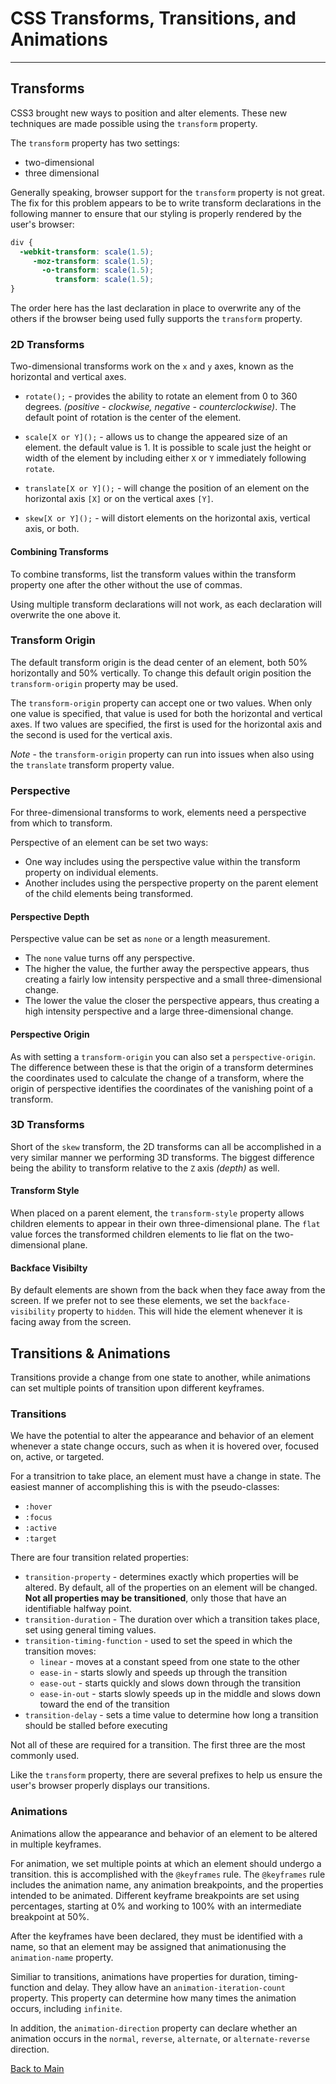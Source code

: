 # CSS Transforms, Transitions, and Animations

---

## Transforms

CSS3 brought new ways to position and alter elements. These new techniques are made possible using the `transform` property.

The `transform` property has two settings:

- two-dimensional
- three dimensional

Generally speaking, browser support for the `transform` property is not great. The fix for this problem appears to be to write transform declarations in the following manner to ensure that our styling is properly rendered by the user's browser:

```CSS
div {
  -webkit-transform: scale(1.5);
     -moz-transform: scale(1.5);
       -o-transform: scale(1.5);
          transform: scale(1.5);
}
```

The order here has the last declaration in place to overwrite any of the others if the browser being used fully supports the `transform` property.

### 2D Transforms

Two-dimensional transforms work on the `x` and `y` axes, known as the horizontal and vertical axes.

- `rotate();` - provides the ability to rotate an element from 0 to 360 degrees. _(positive - clockwise, negative - counterclockwise)_. The default point of rotation is the center of the element.

- `scale[X or Y]();` - allows us to change the appeared size of an element. the default value is 1. It is possible to scale just the height or width of the element by including either `X` or `Y` immediately following `rotate`.

- `translate[X or Y]();` - will change the position of an element on the horizontal axis `[X]` or on the vertical axes `[Y]`.

- `skew[X or Y]();` - will distort elements on the horizontal axis, vertical axis, or both.

#### Combining Transforms

To combine transforms, list the transform values within the transform property one after the other without the use of commas.

Using multiple transform declarations will not work, as each declaration will overwrite the one above it.

### Transform Origin

The default transform origin is the dead center of an element, both 50% horizontally and 50% vertically. To change this default origin position the `transform-origin` property may be used.

The `transform-origin` property can accept one or two values. When only one value is specified, that value is used for both the horizontal and vertical axes. If two values are specified, the first is used for the horizontal axis and the second is used for the vertical axis.

_Note_ - the `transform-origin` property can run into issues when also using the `translate` transform property value.

### Perspective

For three-dimensional transforms to work, elements need a perspective from which to transform.

Perspective of an element can be set two ways:

- One way includes using the perspective value within the transform property on individual elements.
- Another includes using the perspective property on the parent element of the child elements being transformed.

#### Perspective Depth

Perspective value can be set as `none` or a length measurement.

- The `none` value turns off any perspective.
- The higher the value, the further away the perspective appears, thus creating a fairly low intensity perspective and a small three-dimensional change.
- The lower the value the closer the perspective appears, thus creating a high intensity perspective and a large three-dimensional change.

#### Perspective Origin

As with setting a `transform-origin` you can also set a `perspective-origin`. The difference between these is that the origin of a transform determines the coordinates used to calculate the change of a transform, where the origin of perspective identifies the coordinates of the vanishing point of a transform.

### 3D Transforms

Short of the `skew` transform, the 2D transforms can all be accomplished in a very similar manner we performing 3D transforms. The biggest difference being the ability to transform relative to the `Z` axis _(depth)_ as well.

#### Transform Style

When placed on a parent element, the `transform-style` property allows children elements to appear in their own three-dimensional plane. The `flat` value forces the transformed children elements to lie flat on the two-dimensional plane.

#### Backface Visibilty

By default elements are shown from the back when they face away from the screen. If we prefer not to see these elements, we set the `backface-visibility` property to `hidden`. This will hide the element whenever it is facing away from the screen.

## Transitions & Animations

Transitions provide a change from one state to another, while animations can set multiple points of transition upon different keyframes.

### Transitions

We have the potential to alter the appearance and behavior of an element whenever a state change occurs, such as when it is hovered over, focused on, active, or targeted.

For a transitrion to take place, an element must have a change in state. The easiest manner of accomplishing this is with the pseudo-classes:

- `:hover`
- `:focus`
- `:active`
- `:target`

There are four transition related properties:

- `transition-property` - determines exactly which properties will be altered. By default, all of the properties on an element will be changed. **Not all properties may be transitioned**, only those that have an identifiable halfway point.
- `transition-duration` - The duration over which a transition takes place, set using general timing values.
- `transition-timing-function` - used to set the speed in which the transition moves:
  - `linear` - moves at a constant speed from one state to the other
  - `ease-in` - starts slowly and speeds up through the transition
  - `ease-out` - starts quickly and slows down through the transition
  - `ease-in-out` - starts slowly speeds up in the middle and slows down toward the end of the transition
- `transition-delay` - sets a time value to determine how long a transition should be stalled before executing

Not all of these are required for a transition. The first three are the most commonly used.

Like the `transform` property, there are several prefixes to help us ensure the user's browser properly displays our transitions.

### Animations

Animations allow the appearance and behavior of an element to be altered in multiple keyframes.

For animation, we set multiple points at which an element should undergo a transition. this is accomplished with the `@keyframes` rule. The `@keyframes` rule includes the animation name, any animation breakpoints, and the properties intended to be animated. Different keyframe breakpoints are set using percentages, starting at 0% and working to 100% with an intermediate breakpoint at 50%.

After the keyframes have been declared, they must be identified with a name, so that an element may be assigned that animationusing the `animation-name` property.

Similiar to transitions, animations have properties for duration, timing-function and delay. They allow have an `animation-iteration-count` property. This property can determine how many times the animation occurs, including `infinite`.

In addition, the `animation-direction` property can declare whether an animation occurs in the `normal`, `reverse`, `alternate`, or `alternate-reverse` direction.

[Back to Main](../README.md)
